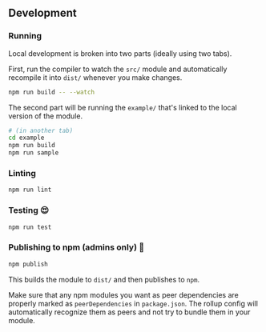 ## Development

### Running

Local development is broken into two parts (ideally using two tabs).

First, run the compiler to watch the `src/` module and automatically recompile it into `dist/` whenever you make changes.

```bash
npm run build -- --watch
```

The second part will be running the `example/` that's linked to the local version of the module.

```bash
# (in another tab)
cd example
npm run build
npm run sample
```

### Linting

```bash
npm run lint
```

### Testing :heart_eyes:

```bash
npm run test
```

### Publishing to npm (admins only) :rocket:

```bash
npm publish
```

This builds the module to `dist/` and then publishes to `npm`.

Make sure that any npm modules you want as peer dependencies are properly marked as `peerDependencies` in `package.json`. The rollup config will automatically recognize them as peers and not try to bundle them in your module.
